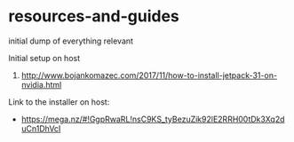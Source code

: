 # resources-and-guides
initial dump of everything relevant


Initial setup on host
1. http://www.bojankomazec.com/2017/11/how-to-install-jetpack-31-on-nvidia.html

Link to the installer on host:
- https://mega.nz/#!GgpRwaRL!nsC9KS_tyBezuZik92lE2RRH00tDk3Xq2duCn1DhVcI